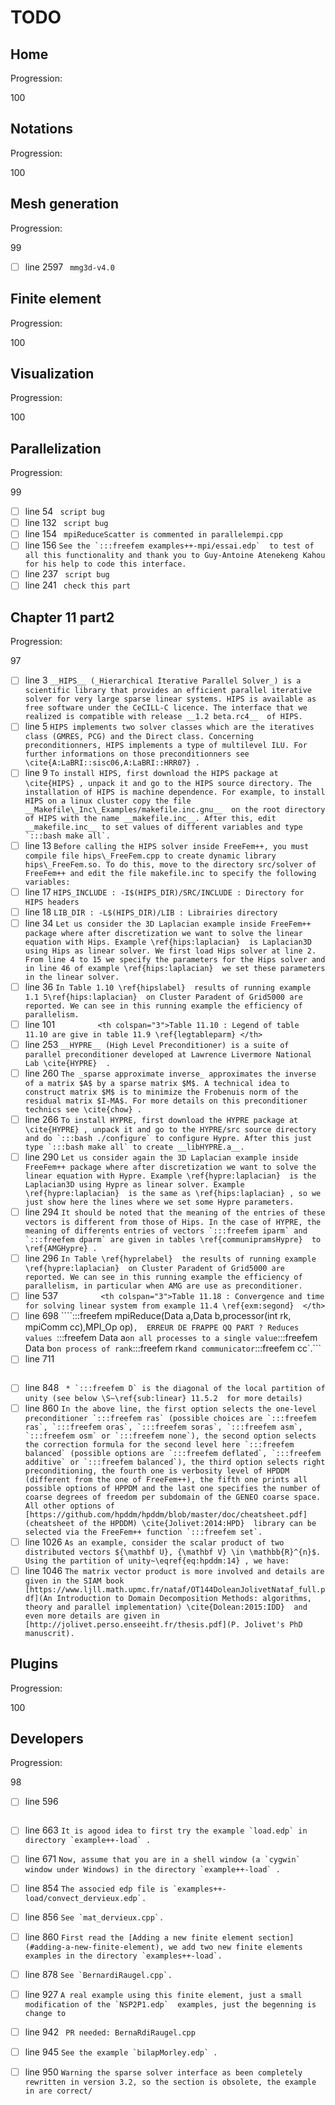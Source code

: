 <!--- THIS FILE IS AUTOMATICALY GENERATED --->
<!--- DO NOT EDIT --->

# TODO

## Home

Progression:
<div class="progress progress-100plus">
	<div class="progress-bar" style="width:100%">
	</div>
	<span class="progress-label">100</span>
</div>


## Notations

Progression:
<div class="progress progress-100plus">
	<div class="progress-bar" style="width:100%">
	</div>
	<span class="progress-label">100</span>
</div>


## Mesh generation

Progression:
<div class="progress progress-80plus">
	<div class="progress-bar" style="width:99%">
	</div>
	<span class="progress-label">99</span>
</div>

- [ ] line 2597
	``` mmg3d-v4.0```

## Finite element

Progression:
<div class="progress progress-100plus">
	<div class="progress-bar" style="width:100%">
	</div>
	<span class="progress-label">100</span>
</div>


## Visualization

Progression:
<div class="progress progress-100plus">
	<div class="progress-bar" style="width:100%">
	</div>
	<span class="progress-label">100</span>
</div>


## Parallelization

Progression:
<div class="progress progress-80plus">
	<div class="progress-bar" style="width:99%">
	</div>
	<span class="progress-label">99</span>
</div>

- [ ] line 54
	``` script bug```
- [ ] line 132
	``` script bug```
- [ ] line 154
	``` mpiReduceScatter is commented in parallelempi.cpp```
- [ ] line 156
	```See the `:::freefem examples++-mpi/essai.edp`  to test of all this functionality and thank you to Guy-Antoine Atenekeng Kahou for his help to code this interface.```
- [ ] line 237
	``` script bug```
- [ ] line 241
	``` check this part```

## Chapter 11 part2

Progression:
<div class="progress progress-80plus">
	<div class="progress-bar" style="width:97%">
	</div>
	<span class="progress-label">97</span>
</div>

- [ ] line 3
	```__HIPS__ (_Hierarchical Iterative Parallel Solver_) is a scientific library that provides an efficient parallel iterative solver for very large sparse linear systems. HIPS is available as free software under the CeCILL-C licence. The interface that we realized is compatible with release __1.2 beta.rc4__  of HIPS.```
- [ ] line 5
	```HIPS implements two solver classes which are the iteratives class (GMRES, PCG) and the Direct class. Concerning preconditionners, HIPS implements a type of multilevel ILU. For further informations on those preconditionners see \cite{A:LaBRI::sisc06,A:LaBRI::HRR07} .```
- [ ] line 9
	```To install HIPS, first download the HIPS package at \cite{HIPS} , unpack it and go to the HIPS source directory. The installation of HIPS is machine dependence. For example, to install HIPS on a linux cluster copy the file __Makefile\_Inc\_Examples/makefile.inc.gnu__  on the root directory of HIPS with the name __makefile.inc__. After this, edit __makefile.inc__ to set values of different variables and type `:::bash make all`.```
- [ ] line 13
	```Before calling the HIPS solver inside FreeFem++, you must compile file hips\_FreeFem.cpp to create dynamic library hips\_FreeFem.so. To do this, move to the directory src/solver of FreeFem++ and edit the file makefile.inc to specify the following variables: ```
- [ ] line 17
	```HIPS_INCLUDE : -I$(HIPS_DIR)/SRC/INCLUDE : Directory for HIPS headers ```
- [ ] line 18
	```LIB_DIR : -L$(HIPS_DIR)/LIB : Librairies directory ```
- [ ] line 34
	```Let us consider the 3D Laplacian example inside FreeFem++ package where after discretization we want to solve the linear equation with Hips. Example \ref{hips:laplacian}  is Laplacian3D using Hips as linear solver. We first load Hips solver at line 2. From line 4 to 15 we specify the parameters for the Hips solver and in line 46 of example \ref{hips:laplacian}  we set these parameters in the linear solver.```
- [ ] line 36
	```In Table 1.10 \ref{hipslabel}  results of running example 1.1 5\ref{hips:laplacian}  on Cluster Paradent of Grid5000 are reported. We can see in this running example the efficiency of parallelism.```
- [ ] line 101
	```			<th colspan="3">Table 11.10 : Legend of table 11.10 are give in table 11.9 \ref{legtableparm} </th>```
- [ ] line 253
	```__HYPRE__ (High Level Preconditioner) is a suite of parallel preconditioner developed at Lawrence Livermore National Lab \cite{HYPRE}  .```
- [ ] line 260
	```The _sparse approximate inverse_ approximates the inverse of a matrix $A$ by a sparse matrix $M$. A technical idea to construct matrix $M$ is to minimize the Frobenuis norm of the residual matrix $I-MA$. For more details on this preconditioner technics see \cite{chow} .```
- [ ] line 266
	```To install HYPRE, first download the HYPRE package at \cite{HYPRE} , unpack it and go to the HYPRE/src source directory and do `:::bash ./configure` to configure Hypre. After this just type `:::bash make all` to create __libHYPRE.a__.```
- [ ] line 290
	```Let us consider again the 3D Laplacian example inside FreeFem++ package where after discretization we want to solve the linear equation with Hypre. Example \ref{hypre:laplacian}  is the Laplacian3D using Hypre as linear solver. Example \ref{hypre:laplacian}  is the same as \ref{hips:laplacian} , so we just show here the lines where we set some Hypre parameters.```
- [ ] line 294
	```It should be noted that the meaning of the entries of these vectors is different from those of Hips. In the case of HYPRE, the meaning of differents entries of vectors `:::freefem iparm` and `:::freefem dparm` are given in tables \ref{communipramsHypre}  to \ref{AMGHypre} .```
- [ ] line 296
	```In Table \ref{hyprelabel}  the results of running example \ref{hypre:laplacian}  on Cluster Paradent of Grid5000 are reported. We can see in this running example the efficiency of parallelism, in particular when AMG are use as preconditioner.```
- [ ] line 537
	```			<th colspan="3">Table 11.18 : Convergence and time for solving linear system from example 11.4 \ref{exm:segond}  </th>```
- [ ] line 698
	````:::freefem mpiReduce(Data a,Data b,processor(int rk, mpiComm cc),MPI_Op op)`,  ERREUR DE FRAPPE QQ PART ? Reduces values `:::freefem Data a` on all processes to a single value `:::freefem Data b` on process of rank `:::freefem rk` and communicator `:::freefem cc`.```
- [ ] line 711
	``````
- [ ] line 848
	```	* `:::freefem D` is the diagonal of the local partition of unity (see below \S~\ref{sub:linear} 11.5.2  for more details)```
- [ ] line 860
	```In the above line, the first option selects the one-level preconditioner `:::freefem ras` (possible choices are `:::freefem ras`, `:::freefem oras`, `:::freefem soras`, `:::freefem asm`, `:::freefem osm` or `:::freefem none`), the second option selects the correction formula for the second level here `:::freefem balanced` (possible options are `:::freefem deflated`, `:::freefem additive` or `:::freefem balanced`), the third option selects right preconditioning, the fourth one is verbosity level of HPDDM (different from the one of FreeFem++), the fifth one prints all possible options of HPPDM and the last one specifies the number of coarse degrees of freedom per subdomain of the GENEO coarse space. All other options of [https://github.com/hpddm/hpddm/blob/master/doc/cheatsheet.pdf](cheatsheet of the HPDDM) \cite{Jolivet:2014:HPD}  library can be selected via the FreeFem++ function `:::freefem set`.```
- [ ] line 1026
	```As an example, consider the scalar product of two distributed vectors ${\mathbf U}, {\mathbf V} \in \mathbb{R}^{n}$. Using the partition of unity~\eqref{eq:hpddm:14} , we have:```
- [ ] line 1046
	```The matrix vector product is more involved and details are given in the SIAM book  [https://www.ljll.math.upmc.fr/nataf/OT144DoleanJolivetNataf_full.pdf](An Introduction to Domain Decomposition Methods: algorithms, theory and parallel implementation) \cite{Dolean:2015:IDD}  and even more details are given in [http://jolivet.perso.enseeiht.fr/thesis.pdf](P. Jolivet's PhD manuscrit).```

## Plugins

Progression:
<div class="progress progress-100plus">
	<div class="progress-bar" style="width:100%">
	</div>
	<span class="progress-label">100</span>
</div>


## Developers

Progression:
<div class="progress progress-80plus">
	<div class="progress-bar" style="width:98%">
	</div>
	<span class="progress-label">98</span>
</div>

- [ ] line 596
	``````
- [ ] line 663
	```It is agood idea to first try the example `load.edp` in directory `example++-load` .```
- [ ] line 671
	```Now, assume that you are in a shell window (a `cygwin` window under Windows) in the directory `example++-load` .```
- [ ] line 854
	```The associed edp file is `examples++-load/convect_dervieux.edp`. ```
- [ ] line 856
	```See `mat_dervieux.cpp`. ```
- [ ] line 860
	```First read the [Adding a new finite element section](#adding-a-new-finite-element), we add two new finite elements examples in the directory `examples++-load`. ```
- [ ] line 878
	```See `BernardiRaugel.cpp`. ```
- [ ] line 927
	```A real example using this finite element, just a small modification of the `NSP2P1.edp`  examples, just the begenning is change to```
- [ ] line 942
	``` PR needed: BernaRdiRaugel.cpp```
- [ ] line 945
	```See the example `bilapMorley.edp` .```
- [ ] line 950
	```Warning the sparse solver interface as been completely rewritten in version 3.2, so the section is obsolete, the example in are correct/ ```

